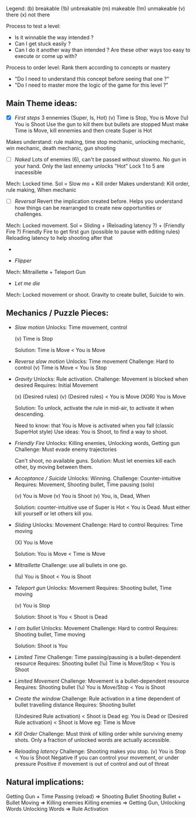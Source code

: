Legend:
(b)   breakable
(!b)  unbreakable
(m)   makeable
(!m)  unmakeable
(v)   there
(x)   not there

Process to test a level:
- Is it winnable the way intended ?
- Can I get stuck easily ?
- Can I do it another way than intended ?
  Are these other ways too easy to execute or come up with?

Process to order level:
Rank them according to concepts or mastery
- "Do I need to understand this concept before seeing that one ?"
- "Do I need to master more the logic of the game for this level ?"

## Main Theme ideas:

- [x] *First steps*
3 ennemies (Super, Is, Hot)
(v) Time is Stop, You is Move
(!u) You is Shoot
Use the gun to kill them but bullets are stopped
Must make Time is Move, kill ennemies
and then create Super is Hot

Makes understand: rule making, time stop mechanic, unlocking mechanic,
win mechanic, death mechanic, gun shooting

- [ ] *Naked*
Lots of enemies (6), can't be passed without slowmo.
No gun in your hand.
Only the last ennemy unlocks "Hot"
Lock 1 to 5 are inacessible

Mech: Locked time. Sol = Slow mo + Kill order
Makes understand: Kill order, rule making, When mechanic

- [ ] *Reversal*
Revert the implication created before.
Helps you understand how things can be rearranged to create new
opportunities or challenges.

Mech: Locked movement. Sol = Sliding + (Reloading latency ?) + (Friendly Fire ?)
Friendly Fire to get first gun (possible to pause with editing rules)
Reloading latency to help shooting after that

-

- *Flipper*


Mech: Mitraillette + Teleport Gun

- *Let me die*

Mech: Locked movement or shoot. Gravity to create bullet, Suicide to win.


## Mechanics / Puzzle Pieces:

- *Slow motion*
  Unlocks: Time movement, control

  (v) Time is Stop

  Solution:
  Time is Move < You is Move

- *Reverse slow motion*
  Unlocks: Time movement
  Challenge: Hard to control
  (v) Time is Move < You is Stop

- *Gravity*
  Unlocks: Rule activation.
  Challenge: Movement is blocked when desired
  Requires: Initial Movement

  (x) (Desired rules)
  (v) (Desired rules) < You is Move
          (XOR)
      You is Move

  Solution: To unlock,
  activate the rule in mid-air, to activate it when descending.

  Need to know: that You is Move is activated when you fall (classic SuperHot style)
  Use ideas: You is Shoot, to find a way to shoot.

- *Friendly Fire*
  Unlocks: Killing enemies, Unlocking words, Getting gun
  Challenge: Must evade enemy trajectories

  Can't shoot, no available guns.
  Solution: Must let enemies kill each other, by moving between them.

- *Acceptance / Suicide*
  Unlocks: Winning.
  Challenge: Counter-intuitive
  Requires: Movement, Shooting bullet, Time pausing (solo)

  (v) You is Move
  (v) You is Shoot
  (v) You, is, Dead, When

  Solution: counter-intuitive use of
  Super is Hot < You is Dead.
  Must either kill yourself or let others kill you.

- *Sliding*
  Unlocks:  Movement
  Challenge: Hard to control
  Requires: Time moving

  (X) You is Move

  Solution: You is Move < Time is Move

- *Mitraillette*
  Challenge: use all bullets in one go.

  (!u) You is Shoot < You is Shoot

- *Teleport gun*
  Unlocks: Movement
  Requires: Shooting bullet, Time moving

  (v) You is Stop

  Solution: Shoot is You < Shoot is Dead

- *I am bullet*
  Unlocks:    Movement
  Challenge:  Hard to control
  Requires:   Shooting bullet, Time moving

  Solution:   Shoot is You

- *Limited Time*
  Challenge: Time passing/pausing is a bullet-dependent resource
  Requires: Shooting bullet
  (!u) Time is Move/Stop < You is Shoot

- *Limited Movement*
  Challenge: Movement is a bullet-dependent resource
  Requires: Shooting bullet
  (!u) You is Move/Stop < You is Shoot

- *Create the window*
  Challenge: Rule activation in a time dependent of bullet travelling distance
  Requires: Shooting bullet

  (Undesired Rule activation)  < Shoot is Dead
  eg: You is Dead
  or
  (Desired Rule activation)  < Shoot is Move
  eg: Time is Move

- *Kill Order*
  Challenge: Must think of killing order while surviving enemy shots.
  Only a fraction of unlocked words are actually accessible.

- *Reloading latency*
  Challenge: Shooting makes you stop.
  (v) You is Stop < You is Shoot
  Negative if you can control your movement, or under pressure
  Positive if movement is out of control and out of threat

## Natural implications:

  Getting Gun + Time Passing (reload) => Shooting Bullet
  Shooting Bullet + Bullet Moving => Killing enemies
  Killing enemies => Getting Gun, Unlocking Words
  Unlocking Words => Rule Activation
